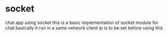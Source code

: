 # socket
chat app using socket
this is a basic implementation of socket module for chat
basically it run in a same network
client ip is to be set before using this 
